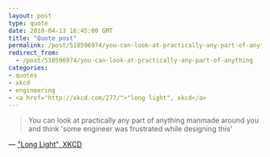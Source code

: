 ```yaml
---
layout: post
type: quote
date: 2010-04-13 16:45:00 GMT
title: "Quote post"
permalink: /post/518596974/you-can-look-at-practically-any-part-of-anything
redirect_from: 
  - /post/518596974/you-can-look-at-practically-any-part-of-anything
categories:
- quotes
- xkcd
- engineering
- <a href="http://xkcd.com/277/">"long light", xkcd</a>
---
```

<blockquote>You can look at practically any part of anything manmade around you and think 'some engineer was frustrated while designing this'</blockquote>

 — <a href="http://xkcd.com/277/">"Long Light", XKCD</a>